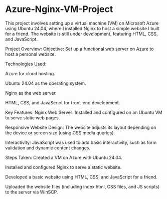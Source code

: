# Azure-Nginx-VM-Project
This project involves setting up a virtual machine (VM) on Microsoft Azure using Ubuntu 24.04, where I installed Nginx to host a simple website I built for a friend. The website is still under development, featuring HTML, CSS, and JavaScript.

Project Overview:
Objective: Set up a functional web server on Azure to host a personal website.

Technologies Used:

Azure for cloud hosting.

Ubuntu 24.04 as the operating system.

Nginx as the web server.

HTML, CSS, and JavaScript for front-end development.

Key Features:
Nginx Web Server: Installed and configured on an Ubuntu VM to serve static web pages.

Responsive Website Design: The website adjusts its layout depending on the device or screen size (using CSS media queries).

Interactivity: JavaScript was used to add basic interactivity, such as form validation and dynamic content changes.

Steps Taken:
Created a VM on Azure with Ubuntu 24.04.

Installed and configured Nginx to serve a static website.

Developed a basic website using HTML, CSS, and JavaScript for a friend.

Uploaded the website files (including index.html, CSS files, and JS scripts) to the server via WinSCP.
